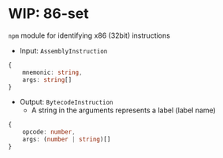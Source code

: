# WIP: 86-set
`npm` module for identifying x86 (32bit) instructions

- Input: `AssemblyInstruction`
```ts
{
    mnemonic: string,
    args: string[]
}
```

- Output: `BytecodeInstruction`
    - A string in the arguments represents a label (label name)
```ts
{
    opcode: number,
    args: (number | string)[]
}
```
